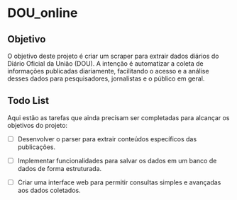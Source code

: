 
# DOU_online

## Objetivo
O objetivo deste projeto é criar um scraper para extrair dados diários do Diário Oficial da União (DOU). A intenção é automatizar a coleta de informações publicadas diariamente, facilitando o acesso e a análise desses dados para pesquisadores, jornalistas e o público em geral.

## Todo List
Aqui estão as tarefas que ainda precisam ser completadas para alcançar os objetivos do projeto:
- [ ] Desenvolver o parser para extrair conteúdos específicos das publicações.
- [ ] Implementar funcionalidades para salvar os dados em um banco de dados de forma estruturada.
- [ ] Criar uma interface web para permitir consultas simples e avançadas aos dados coletados.

